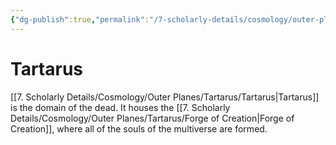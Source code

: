 ```yaml
---
{"dg-publish":true,"permalink":"/7-scholarly-details/cosmology/outer-planes/tartarus/tartarus/","noteIcon":""}
---
```


# Tartarus

[[7. Scholarly Details/Cosmology/Outer Planes/Tartarus/Tartarus\|Tartarus]] is the domain of the dead. It houses the [[7. Scholarly Details/Cosmology/Outer Planes/Tartarus/Forge of Creation\|Forge of Creation]], where all of the souls of the multiverse are formed. 